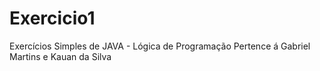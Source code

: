 # Exercicio1
Exercícios Simples de JAVA - Lógica de Programação
Pertence á Gabriel Martins e Kauan da Silva
